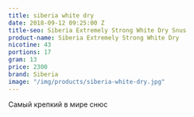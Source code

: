 ```yaml
---
title: siberia white dry
date: 2018-09-12 09:25:00 Z
title-seo: Siberia Extremely Strong White Dry Snus
product-name: Siberia Extremely Strong White Dry
nicotine: 43
portions: 17
gram: 13
price: 2300
brand: Siberia
image: "/img/products/siberia-white-dry.jpg"
---
```


Самый крепкий в мире снюс